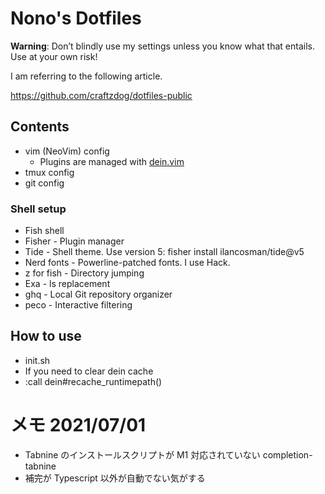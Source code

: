 # Nono's Dotfiles

**Warning**: Don’t blindly use my settings unless you know what that entails. Use at your own risk!

I am referring to the following article.

https://github.com/craftzdog/dotfiles-public

## Contents

- vim (NeoVim) config
  - Plugins are managed with [dein.vim](https://github.com/Shougo/dein.vim)
- tmux config
- git config

### Shell setup

- Fish shell
- Fisher - Plugin manager
- Tide - Shell theme. Use version 5: fisher install ilancosman/tide@v5
- Nerd fonts - Powerline-patched fonts. I use Hack.
- z for fish - Directory jumping
- Exa - ls replacement
- ghq - Local Git repository organizer
- peco - Interactive filtering

## How to use

- init.sh
- If you need to clear dein cache
- :call dein#recache_runtimepath()

# メモ 2021/07/01

- Tabnine のインストールスクリプトが M1 対応されていない completion-tabnine
- 補完が Typescript 以外が自動でない気がする
